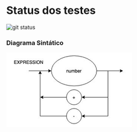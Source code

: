 # Status dos testes

![git status](http://3.129.230.99/svg/LidiaDomingos/CompiladorLogComp/)

### Diagrama Sintático

![Alt text](image.png)
